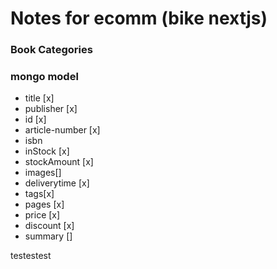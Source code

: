 # Notes for ecomm (bike nextjs)

### Book Categories

### mongo model

- title [x]
- publisher [x]
- id [x]
- article-number [x]
- isbn
- inStock [x]
- stockAmount [x]
- images[]
- deliverytime [x]
- tags[x]
- pages [x]
- price [x]
- discount [x]
- summary []

testestest
